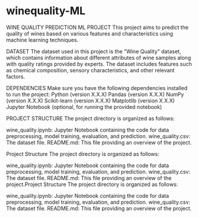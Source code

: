 # winequality-ML
WINE QUALITY PREDICTION ML PROJECT
This project aims to predict the quality of wines based on various features and characteristics using machine learning techniques.

DATASET
The dataset used in this project is the "Wine Quality" dataset, which contains information about different attributes of wine samples along with quality ratings provided by experts. The dataset includes features such as chemical composition, sensory characteristics, and other relevant factors.

DEPENDENCIES
Make sure you have the following dependencies installed to run the project:
Python (version X.X.X)
Pandas (version X.X.X)
NumPy (version X.X.X)
Scikit-learn (version X.X.X)
Matplotlib (version X.X.X)
Jupyter Notebook (optional, for running the provided notebook)

PROJECT STRUCTURE
The project directory is organized as follows:

wine_quality.ipynb: Jupyter Notebook containing the code for data preprocessing, model training, evaluation, and prediction.
wine_quality.csv: The dataset file.
README.md: This file providing an overview of the project.

Project Structure
The project directory is organized as follows:

wine_quality.ipynb: Jupyter Notebook containing the code for data preprocessing, model training, evaluation, and prediction.
wine_quality.csv: The dataset file.
README.md: This file providing an overview of the project.Project Structure
The project directory is organized as follows:

wine_quality.ipynb: Jupyter Notebook containing the code for data preprocessing, model training, evaluation, and prediction.
wine_quality.csv: The dataset file.
README.md: This file providing an overview of the project.
